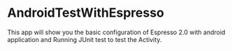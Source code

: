 # AndroidTestWithEspresso
This app will show you the basic configuration of Espresso 2.0 with android application and Running JUnit test to test the Activity.
